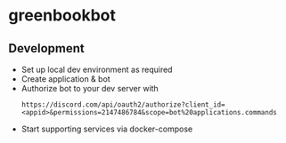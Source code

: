 # greenbookbot

## Development

- Set up local dev environment as required
- Create application & bot
- Authorize bot to your dev server with
  ```
  https://discord.com/api/oauth2/authorize?client_id=<appid>&permissions=2147486784&scope=bot%20applications.commands
  ```
- Start supporting services via docker-compose
